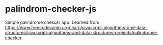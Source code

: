 # palindrom-checker-js
Simple palindrome chekcer app. Learned from https://www.freecodecamp.org/learn/javascript-algorithms-and-data-structures/javascript-algorithms-and-data-structures-projects/palindrome-checker
